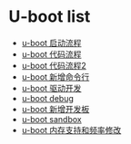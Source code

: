 
# U-boot list

- [u-boot 启动流程](uboot_booting.md)
- [u-boot 代码流程](uboot_code_flow.md)
- [u-boot 代码流程2](uboot_code_flow2.md)
- [u-boot 新增命令行]()
- [u-boot 驱动开发]()
- [u-boot debug]()
- [u-boot 新增开发板]()
- [u-boot sandbox](uboot_sandbox.md)
- [u-boot 内存支持和频率修改]()
